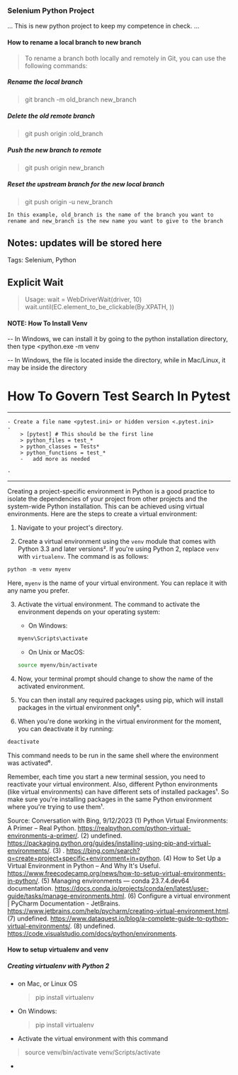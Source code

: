 ### Selenium Python Project

...
This is new python project to keep my competence in check.
...

#### How to rename a local branch to new branch
> To rename a branch both locally and remotely in Git, you can use the following commands:

##### Rename the local branch
> git branch -m old_branch new_branch

##### Delete the old remote branch
> git push origin :old_branch

##### Push the new branch to remote
> git push origin new_branch

##### Reset the upstream branch for the new local branch
> git push origin -u new_branch

`In this example, old_branch is the name of the branch you want to rename and new_branch is the new name you want to give to the branch`

Notes: updates will be stored here
----------------------------------
Tags: Selenium, Python

Explicit Wait
-------------
> Usage:
>   wait = WebDriverWait(driver, 10)
>   wait.until(EC.element_to_be_clickable(By.XPATH, <locator>))

#### NOTE: How To Install Venv
-- In Windows, we can install it by going to the python installation directory, then type <python.exe -m venv <path-to-install-the-package>

-- In Windows, the <activate> file is located inside the <Scripts> directory, while in Mac/Linux, it may be inside the <bin> directory


# How To Govern Test Search In Pytest
-------------------------------------
    - Create a file name <pytest.ini> or hidden version <.pytest.ini>
    - 
        > [pytest] # This should be the first line
        > python_files = test_*
        > python_classes = Tests*
        > python_functions = test_*
        -   add more as needed 

    - 
--------------------------------------
Creating a project-specific environment in Python is a good practice to isolate the dependencies of your project from other projects and the system-wide Python installation. This can be achieved using virtual environments. Here are the steps to create a virtual environment:

1. Navigate to your project's directory.

2. Create a virtual environment using the `venv` module that comes with Python 3.3 and later versions². If you're using Python 2, replace `venv` with `virtualenv`. The command is as follows:
```python
python -m venv myenv
```
Here, `myenv` is the name of your virtual environment. You can replace it with any name you prefer.

3. Activate the virtual environment. The command to activate the environment depends on your operating system:
   - On Windows:
   ```cmd
   myenv\Scripts\activate
   ```
   - On Unix or MacOS:
   ```bash
   source myenv/bin/activate
   ```

4. Now, your terminal prompt should change to show the name of the activated environment.

5. You can then install any required packages using pip, which will install packages in the virtual environment only⁶.

6. When you're done working in the virtual environment for the moment, you can deactivate it by running:
```bash
deactivate
```
This command needs to be run in the same shell where the environment was activated⁶.

Remember, each time you start a new terminal session, you need to reactivate your virtual environment. Also, different Python environments (like virtual environments) can have different sets of installed packages¹. So make sure you're installing packages in the same Python environment where you're trying to use them¹.

Source: Conversation with Bing, 9/12/2023
(1) Python Virtual Environments: A Primer – Real Python. https://realpython.com/python-virtual-environments-a-primer/.
(2) undefined. https://packaging.python.org/guides/installing-using-pip-and-virtual-environments/.
(3) . https://bing.com/search?q=create+project+specific+environment+in+python.
(4) How to Set Up a Virtual Environment in Python – And Why It's Useful. https://www.freecodecamp.org/news/how-to-setup-virtual-environments-in-python/.
(5) Managing environments — conda 23.7.4.dev64 documentation. https://docs.conda.io/projects/conda/en/latest/user-guide/tasks/manage-environments.html.
(6) Configure a virtual environment | PyCharm Documentation - JetBrains. https://www.jetbrains.com/help/pycharm/creating-virtual-environment.html.
(7) undefined. https://www.dataquest.io/blog/a-complete-guide-to-python-virtual-environments/.
(8) undefined. https://code.visualstudio.com/docs/python/environments.


#### How to setup virtualenv and venv
##### Creating virtualenv with Python 2
-  on Mac, or Linux OS
   > pip install virtualenv <venv name>
- On Windows:
   > pip install virtualenv <venv name>
- Activate the virtual environment with this command
> source venv/bin/activate
> venv/Scripts/activate
- 